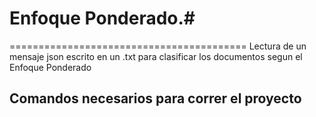 # Enfoque Ponderado.#
=========================================
Lectura de un mensaje json escrito en un .txt para clasificar los documentos segun el Enfoque Ponderado


## Comandos necesarios para correr el proyecto ##
